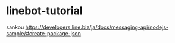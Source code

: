 # linebot-tutorial

sankou 
https://developers.line.biz/ja/docs/messaging-api/nodejs-sample/#create-package-json